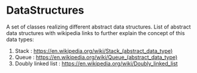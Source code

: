 # DataStructures
A set of classes realizing different abstract data structures.
List of abstract data structures with wikipedia links to further explain the concept of this data types:
1. Stack : https://en.wikipedia.org/wiki/Stack_(abstract_data_type)
2. Queue : https://en.wikipedia.org/wiki/Queue_(abstract_data_type)
3. Doubly linked list : https://en.wikipedia.org/wiki/Doubly_linked_list
